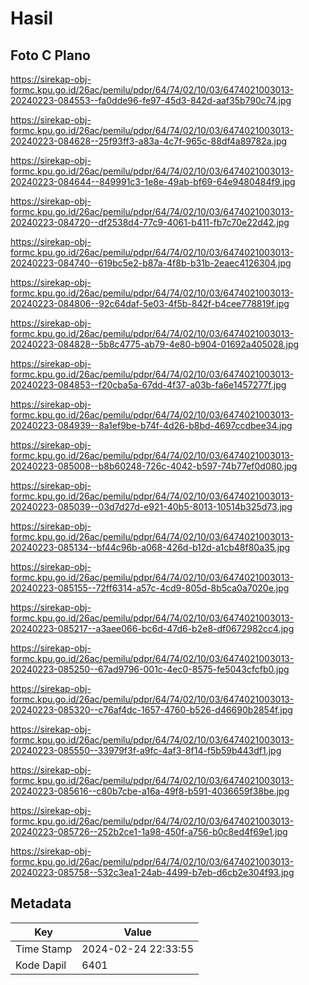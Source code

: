 # Hasil

## Foto C Plano

https://sirekap-obj-formc.kpu.go.id/26ac/pemilu/pdpr/64/74/02/10/03/6474021003013-20240223-084553--fa0dde96-fe97-45d3-842d-aaf35b790c74.jpg

https://sirekap-obj-formc.kpu.go.id/26ac/pemilu/pdpr/64/74/02/10/03/6474021003013-20240223-084628--25f93ff3-a83a-4c7f-965c-88df4a89782a.jpg

https://sirekap-obj-formc.kpu.go.id/26ac/pemilu/pdpr/64/74/02/10/03/6474021003013-20240223-084644--849991c3-1e8e-49ab-bf69-64e9480484f9.jpg

https://sirekap-obj-formc.kpu.go.id/26ac/pemilu/pdpr/64/74/02/10/03/6474021003013-20240223-084720--df2538d4-77c9-4061-b411-fb7c70e22d42.jpg

https://sirekap-obj-formc.kpu.go.id/26ac/pemilu/pdpr/64/74/02/10/03/6474021003013-20240223-084740--619bc5e2-b87a-4f8b-b31b-2eaec4126304.jpg

https://sirekap-obj-formc.kpu.go.id/26ac/pemilu/pdpr/64/74/02/10/03/6474021003013-20240223-084806--92c64daf-5e03-4f5b-842f-b4cee778819f.jpg

https://sirekap-obj-formc.kpu.go.id/26ac/pemilu/pdpr/64/74/02/10/03/6474021003013-20240223-084828--5b8c4775-ab79-4e80-b904-01692a405028.jpg

https://sirekap-obj-formc.kpu.go.id/26ac/pemilu/pdpr/64/74/02/10/03/6474021003013-20240223-084853--f20cba5a-67dd-4f37-a03b-fa6e1457277f.jpg

https://sirekap-obj-formc.kpu.go.id/26ac/pemilu/pdpr/64/74/02/10/03/6474021003013-20240223-084939--8a1ef9be-b74f-4d26-b8bd-4697ccdbee34.jpg

https://sirekap-obj-formc.kpu.go.id/26ac/pemilu/pdpr/64/74/02/10/03/6474021003013-20240223-085008--b8b60248-726c-4042-b597-74b77ef0d080.jpg

https://sirekap-obj-formc.kpu.go.id/26ac/pemilu/pdpr/64/74/02/10/03/6474021003013-20240223-085039--03d7d27d-e921-40b5-8013-10514b325d73.jpg

https://sirekap-obj-formc.kpu.go.id/26ac/pemilu/pdpr/64/74/02/10/03/6474021003013-20240223-085134--bf44c96b-a068-426d-b12d-a1cb48f80a35.jpg

https://sirekap-obj-formc.kpu.go.id/26ac/pemilu/pdpr/64/74/02/10/03/6474021003013-20240223-085155--72ff6314-a57c-4cd9-805d-8b5ca0a7020e.jpg

https://sirekap-obj-formc.kpu.go.id/26ac/pemilu/pdpr/64/74/02/10/03/6474021003013-20240223-085217--a3aee066-bc6d-47d6-b2e8-df0672982cc4.jpg

https://sirekap-obj-formc.kpu.go.id/26ac/pemilu/pdpr/64/74/02/10/03/6474021003013-20240223-085250--67ad9796-001c-4ec0-8575-fe5043cfcfb0.jpg

https://sirekap-obj-formc.kpu.go.id/26ac/pemilu/pdpr/64/74/02/10/03/6474021003013-20240223-085320--c76af4dc-1657-4760-b526-d46690b2854f.jpg

https://sirekap-obj-formc.kpu.go.id/26ac/pemilu/pdpr/64/74/02/10/03/6474021003013-20240223-085550--33979f3f-a9fc-4af3-8f14-f5b59b443df1.jpg

https://sirekap-obj-formc.kpu.go.id/26ac/pemilu/pdpr/64/74/02/10/03/6474021003013-20240223-085616--c80b7cbe-a16a-49f8-b591-4036659f38be.jpg

https://sirekap-obj-formc.kpu.go.id/26ac/pemilu/pdpr/64/74/02/10/03/6474021003013-20240223-085726--252b2ce1-1a98-450f-a756-b0c8ed4f69e1.jpg

https://sirekap-obj-formc.kpu.go.id/26ac/pemilu/pdpr/64/74/02/10/03/6474021003013-20240223-085758--532c3ea1-24ab-4499-b7eb-d6cb2e304f93.jpg


## Metadata

| Key        | Value               |
| ---------- | ------------------- |
| Time Stamp | 2024-02-24 22:33:55 |
| Kode Dapil | 6401                |



